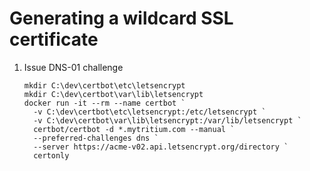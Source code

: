 Generating a wildcard SSL certificate
=====================================

1. Issue DNS-01 challenge

       mkdir C:\dev\certbot\etc\letsencrypt
       mkdir C:\dev\certbot\var\lib\letsencrypt
       docker run -it --rm --name certbot `
         -v C:\dev\certbot\etc\letsencrypt:/etc/letsencrypt `
         -v C:\dev\certbot\var\lib\letsencrypt:/var/lib/letsencrypt `
         certbot/certbot -d *.mytritium.com --manual `
         --preferred-challenges dns `
         --server https://acme-v02.api.letsencrypt.org/directory `
         certonly
